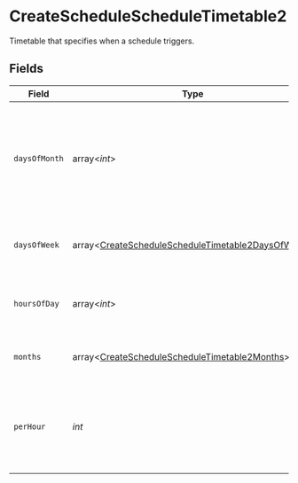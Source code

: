 # CreateScheduleScheduleTimetable2

Timetable that specifies when a schedule triggers.


## Fields

| Field                                                                                                                      | Type                                                                                                                       | Required                                                                                                                   | Description                                                                                                                |
| -------------------------------------------------------------------------------------------------------------------------- | -------------------------------------------------------------------------------------------------------------------------- | -------------------------------------------------------------------------------------------------------------------------- | -------------------------------------------------------------------------------------------------------------------------- |
| `daysOfMonth`                                                                                                              | array<*int*>                                                                                                               | :heavy_check_mark:                                                                                                         | Days in a month in which the schedule triggers. This is mutually exclusive with days in a week.                            |
| `daysOfWeek`                                                                                                               | array<[CreateScheduleScheduleTimetable2DaysOfWeek](../../models/operations/CreateScheduleScheduleTimetable2DaysOfWeek.md)> | :heavy_minus_sign:                                                                                                         | Days in a week in which the schedule triggers.                                                                             |
| `hoursOfDay`                                                                                                               | array<*int*>                                                                                                               | :heavy_check_mark:                                                                                                         | Hours in a day in which the schedule triggers.                                                                             |
| `months`                                                                                                                   | array<[CreateScheduleScheduleTimetable2Months](../../models/operations/CreateScheduleScheduleTimetable2Months.md)>         | :heavy_minus_sign:                                                                                                         | Months in which the schedule triggers.                                                                                     |
| `perHour`                                                                                                                  | *int*                                                                                                                      | :heavy_check_mark:                                                                                                         | Number of times a schedule triggers per hour, value must be between 1 and 60                                               |